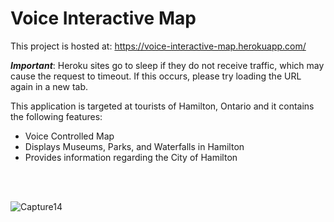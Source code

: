 # Voice Interactive Map
This project is hosted at: https://voice-interactive-map.herokuapp.com/

**_Important_**: Heroku sites go to sleep if they do not receive traffic, which may cause the request to timeout. If this occurs, please try loading the URL again in a new tab.

This application is targeted at tourists of Hamilton, Ontario and it contains the following features:
- Voice Controlled Map
- Displays Museums, Parks, and Waterfalls in Hamilton
- Provides information regarding the City of Hamilton

<br>
<br>

![Capture14](https://user-images.githubusercontent.com/33561776/116423540-c69b3100-a80e-11eb-9341-2ec39ec695d5.JPG)

